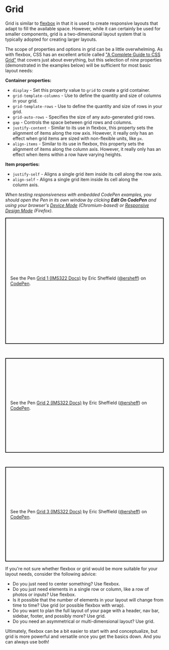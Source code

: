 # Grid

Grid is similar to [flexbox](./flexbox) in that it is used to create responsive layouts that adapt to fill the available space. However, while it can certainly be used for smaller components, grid is a two-dimensional layout system that is typically adopted for creating larger layouts.

The scope of properties and options in grid can be a little overwhelming. As with flexbox, CSS has an excellent article called ["A Complete Guide to CSS Grid"](https://css-tricks.com/snippets/css/complete-guide-grid/#aa-introduction) that covers just about everything, but this selection of nine properties (demonstrated in the examples below) will be sufficient for most basic layout needs:

**Container properties:**

- `display` - Set this property value to `grid` to create a grid container.
- `grid-template-columns` - Use to define the quantity and size of columns in your grid.
- `grid-template-rows` - Use to define the quantity and size of rows in your grid.
- `grid-auto-rows` - Specifies the size of any auto-generated grid rows.
- `gap` - Controls the space between grid rows and columns.
- `justify-content` - Similar to its use in flexbox, this property sets the alignment of items along the row axis. However, it really only has an effect when grid items are sized with non-flexible units, like `px`.
- `align-items` - Similar to its use in flexbox, this property sets the alignment of items along the column axis. However, it really only has an effect when items within a row have varying heights.

**Item properties:**

- `justify-self` - Aligns a single grid item inside its cell along the row axis.
- `align-self` - Aligns a single grid item inside its cell along the column axis.

_When testing responsiveness with embedded CodePen examples, you should open the Pen in its own window by clicking **Edit On CodePen** and using your browser's [Device Mode](https://developer.chrome.com/docs/devtools/device-mode) (Chromium-based) or [Responsive Design Mode](https://firefox-source-docs.mozilla.org/devtools-user/responsive_design_mode/) (Firefox)._

<p class="codepen" data-height="400" data-default-tab="css,result" data-slug-hash="BagZVBE" data-pen-title="Grid 1 (IMS322 Docs)" data-editable="true" data-user="ersheff" style="height: 400px; box-sizing: border-box; display: flex; align-items: center; justify-content: center; border: 2px solid; margin: 1em 0; padding: 1em;">
  <span>See the Pen <a href="https://codepen.io/ersheff/pen/BagZVBE">
  Grid 1 (IMS322 Docs)</a> by Eric Sheffield (<a href="https://codepen.io/ersheff">@ersheff</a>)
  on <a href="https://codepen.io">CodePen</a>.</span>
</p>
<br>
<p class="codepen" data-height="300" data-default-tab="css,result" data-slug-hash="PorjaGg" data-pen-title="Grid 2 (IMS322 Docs)" data-editable="true" data-user="ersheff" style="height: 300px; box-sizing: border-box; display: flex; align-items: center; justify-content: center; border: 2px solid; margin: 1em 0; padding: 1em;">
  <span>See the Pen <a href="https://codepen.io/ersheff/pen/PorjaGg">
  Grid 2 (IMS322 Docs)</a> by Eric Sheffield (<a href="https://codepen.io/ersheff">@ersheff</a>)
  on <a href="https://codepen.io">CodePen</a>.</span>
</p>
<br>
<p class="codepen" data-height="300" data-default-tab="css,result" data-slug-hash="QWXgxNw" data-pen-title="Grid 3 (IMS322 Docs)" data-editable="true" data-user="ersheff" style="height: 300px; box-sizing: border-box; display: flex; align-items: center; justify-content: center; border: 2px solid; margin: 1em 0; padding: 1em;">
  <span>See the Pen <a href="https://codepen.io/ersheff/pen/QWXgxNw">
  Grid 3 (IMS322 Docs)</a> by Eric Sheffield (<a href="https://codepen.io/ersheff">@ersheff</a>)
  on <a href="https://codepen.io">CodePen</a>.</span>
</p>

If you're not sure whether flexbox or grid would be more suitable for your layout needs, consider the following advice:

- Do you just need to center something? Use flexbox.
- Do you just need elements in a single row or column, like a row of photos or inputs? Use flexbox.
- Is it possible that the number of elements in your layout will change from time to time? Use grid (or possible flexbox with wrap).
- Do you want to plan the full layout of your page with a header, nav bar, sidebar, footer, and possibly more? Use grid.
- Do you need an asymmetrical or multi-dimensional layout? Use grid.

Ultimately, flexbox can be a bit easier to start with and conceptualize, but grid is more powerful and versatile once you get the basics down. And you can always use both!

<script async src="https://cpwebassets.codepen.io/assets/embed/ei.js"></script>
